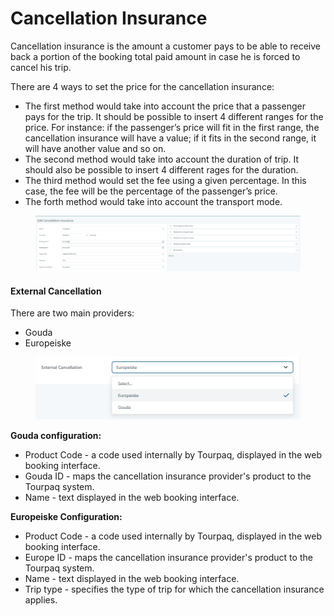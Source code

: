 # Cancellation Insurance

Cancellation insurance is the amount a customer pays to be able to receive back a portion of the booking total paid amount in case he is forced to cancel his trip.

There are 4 ways to set the price for the cancellation insurance:

* The first method would take into account the price that a passenger pays for the trip. It should be possible to insert 4 different ranges for the price. For instance: if the passenger’s price will fit in the first range, the cancellation insurance will have a value; if it fits in the second range, it will have another value and so on.
* The second method would take into account the duration of trip. It should also be possible to insert 4 different rages for the duration.
* The third method would set the fee using a given percentage. In this case, the fee will be the percentage of the passenger’s price.
* The forth method would take into account the transport mode.

<figure><img src="../.gitbook/assets/image (7) (1) (1).png" alt=""><figcaption></figcaption></figure>

#### External Cancellation <a href="#external-cancellation" id="external-cancellation"></a>

There are two main providers:

* Gouda
* Europeiske

<figure><img src="../.gitbook/assets/external-cancellation-c9308d8d9e4939f5f63674392cc01434.png" alt=""><figcaption></figcaption></figure>

**Gouda configuration:**

* Product Code - a code used internally by Tourpaq, displayed in the web booking interface.
* Gouda ID - maps the cancellation insurance provider's product to the Tourpaq system.
* Name - text displayed in the web booking interface.

**Europeiske Configuration:**

* Product Code - a code used internally by Tourpaq, displayed in the web booking interface.
* Europe ID - maps the cancellation insurance provider's product to the Tourpaq system.
* Name - text displayed in the web booking interface.
* Trip type - specifies the type of trip for which the cancellation insurance applies.
